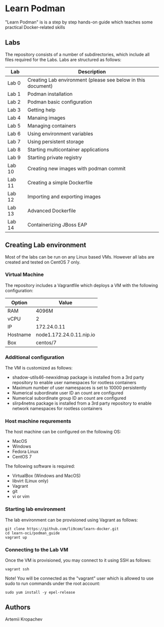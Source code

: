 # Learn Podman
"Learn Podman" is is a step by step hands-on guide which teaches some practical Docker-related skills


## Labs
The repository consists of a number of subdirectories, which include all files required for the Labs.
Labs are structured as follows:

Lab    | Description
------ | -----------
Lab 0  | Creating Lab environment (please see below in this document)
Lab 1  | Podman installation
Lab 2  | Podman basic configuration
Lab 3  | Getting help
Lab 4  | Manaing images
Lab 5  | Managing containers
Lab 6  | Using environment variables
Lab 7  | Using persistent storage
Lab 8  | Starting multicontainer applications
Lab 9  | Starting private registry
Lab 10 | Creating new images with podman commit
Lab 11 | Creating a simple Dockerfile
Lab 12 | Importing and exporting images
Lab 13 | Advanced Dockerfile
Lab 14 | Containerizing JBoss EAP


## Creating Lab environment
Most of the labs can be run on any Linux based VMs. However all labs are created and tested on CentOS 7 only.

### Virtual Machine
The repository includes a Vagrantfile which deploys a VM with the following configuration:

Option   | Value
-------- | -----
RAM      | 4096M
vCPU     | 2
IP       | 172.24.0.11
Hostname | node1.172.24.0.11.nip.io
Box      | centos/7

### Additional configuration

The VM is customized as follows:
- shadow-utils46-newxidmap package is installed from a 3rd party repository to enable user namespaces for rootless containers
- Maximum number of user namespaces is set to 10000 persistently
- Numerical subordinate user ID an count are configured
- Numerical subordinate group ID an count are configured
- slirp4netns package is installed from a 3rd party repository to enable network namespaces for rootless containers

### Host machine requrements

The host machine can be configured on the following OS:
- MacOS
- Windows
- Fedora Linux
- CentOS 7

The following software is required:
- VirtualBox (Windows and MacOS)
- libvirt (Linux only)
- Vagrant
- git
- vi or vim


### Starting lab environment
The lab environment can be provisioned using Vagrant as follows:

```
git clone https://github.com/li9com/learn-docker.git
cd learn-oci/podman_guide
vagrant up
```

### Connecting to the Lab VM

Once the VM is provisioned, you may connect to it using SSH as follows:

```
vagrant ssh
```

Note! You will be connected as the "vagrant" user which is allowed to use sudo to run commands under the root account:

```
sudo yum install -y epel-release
```


## Authors
Artemii Kropachev


